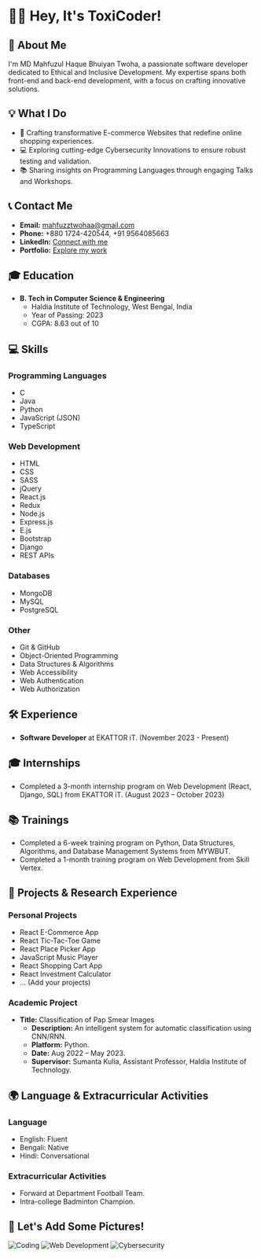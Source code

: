 # 👩‍💻 Hey, It's ToxiCoder!

## 🚀 About Me
I'm MD Mahfuzul Haque Bhuiyan Twoha, a passionate software developer dedicated to Ethical and Inclusive Development. My expertise spans both front-end and back-end development, with a focus on crafting innovative solutions.

## 💡 What I Do
- 🌟 Crafting transformative E-commerce Websites that redefine online shopping experiences.
- 💻 Exploring cutting-edge Cybersecurity Innovations to ensure robust testing and validation.
- 📚 Sharing insights on Programming Languages through engaging Talks and Workshops.

## 📞 Contact Me
- **Email:** mahfuzztwohaa@gmail.com
- **Phone:** +880 1724-420544, +91 9564085663
- **LinkedIn:** [Connect with me](https://www.linkedin.com/in/mahfuzztwohaa/)
- **Portfolio:** [Explore my work](https://mahfuzztwohaa.netlify.app)

## 🎓 Education
- **B. Tech in Computer Science & Engineering**
  - Haldia Institute of Technology, West Bengal, India
  - Year of Passing: 2023
  - CGPA: 8.63 out of 10

## 💻 Skills
### Programming Languages
- C
- Java
- Python
- JavaScript (JSON)
- TypeScript

### Web Development
- HTML
- CSS
- SASS
- jQuery
- React.js
- Redux
- Node.js
- Express.js
- E.js
- Bootstrap
- Django
- REST APIs

### Databases
- MongoDB
- MySQL
- PostgreSQL

### Other
- Git & GitHub
- Object-Oriented Programming
- Data Structures & Algorithms
- Web Accessibility
- Web Authentication
- Web Authorization

## 🛠️ Experience
- **Software Developer** at EKATTOR iT. (November 2023 - Present)

## 🎓 Internships
- Completed a 3-month internship program on Web Development (React, Django, SQL) from EKATTOR iT. (August 2023 – October 2023)

## 📚 Trainings
- Completed a 6-week training program on Python, Data Structures, Algorithms, and Database Management Systems from MYWBUT.
- Completed a 1-month training program on Web Development from Skill Vertex.

## 🚀 Projects & Research Experience
### Personal Projects
- React E-Commerce App
- React Tic-Tac-Toe Game
- React Place Picker App
- JavaScript Music Player
- React Shopping Cart App
- React Investment Calculator
- ... (Add your projects)

### Academic Project
- **Title:** Classification of Pap Smear Images
  - **Description:** An intelligent system for automatic classification using CNN/RNN.
  - **Platform:** Python.
  - **Date:** Aug 2022 – May 2023.
  - **Supervisor:** Sumanta Kulia, Assistant Professor, Haldia Institute of Technology.

## 🌍 Language & Extracurricular Activities
### Language
- English: Fluent
- Bengali: Native
- Hindi: Conversational

### Extracurricular Activities
- Forward at Department Football Team.
- Intra-college Badminton Champion.

## 🎨 Let's Add Some Pictures!
![Coding](https://i.imgur.com/abcdefg.jpg)
![Web Development](https://i.imgur.com/hijklmn.jpg)
![Cybersecurity](https://i.imgur.com/opqrstu.jpg)
